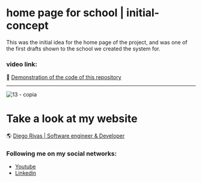 # home page for school | initial-concept
This was the initial idea for the home page of the project, and was one of the first drafts shown to the school we created the system for.



### video link: 

:floppy_disk: [Demonstration of the code of this repository](https://www.youtube.com/watch?v=ZfM9M2SlLT4)
                
----

![13 - copia](https://github.com/DiegoRivasDev/home-page-for-school---initial-concept/assets/149741364/6e3420b8-b536-48ae-aa92-580502e00913)


# Take a look at my website
 :earth_americas: [Diego Rivas | Software engineer & Developer](https://diegorivasdev.github.io)


### Following me on my social networks: 

- [Youtube](https://www.youtube.com/channel/UCCa6-Hn7aaMg6Oy1q8r6-Fg)
- [Linkedin](https://www.linkedin.com/in/diego-rivas-96215129a/)
